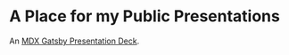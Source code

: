# A Place for my Public Presentations

An [MDX Gatsby Presentation Deck](https://github.com/jxnblk/mdx-deck).

